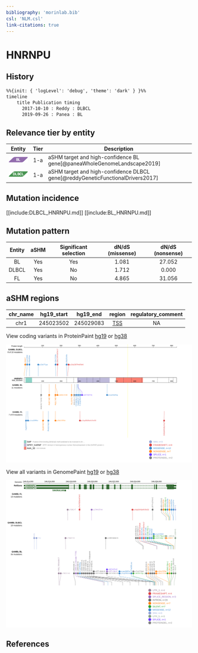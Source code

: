 ```yaml
---
bibliography: 'morinlab.bib'
csl: 'NLM.csl'
link-citations: true
---
```


# HNRNPU

## History

```mermaid
%%{init: { 'logLevel': 'debug', 'theme': 'dark' } }%%
timeline
    title Publication timing
      2017-10-10 : Reddy : DLBCL
      2019-09-26 : Panea : BL
```

## Relevance tier by entity

|Entity|Tier|Description               |
|:------:|:----:|--------------------------|
|![BL](images/icons/BL_tier1.png)    |1-a | aSHM target and high-confidence BL gene[@paneaWholeGenomeLandscape2019]   |
|![DLBCL](images/icons/DLBCL_tier1.png) |1-a | aSHM target and high-confidence DLBCL gene[@reddyGeneticFunctionalDrivers2017]|

## Mutation incidence

[[include:DLBCL_HNRNPU.md]]
[[include:BL_HNRNPU.md]]

## Mutation pattern

|Entity|aSHM|Significant selection|dN/dS (missense)|dN/dS (nonsense)|
|:------:|:----:|:---------------------:|:----------------:|:----------------:|
|BL    |Yes |Yes                  |1.081           |27.052          |
|DLBCL |Yes |No                   |1.712           | 0.000          |
|FL    |Yes |No                   |4.865           |31.056          |

## aSHM regions

|chr_name|hg19_start|hg19_end |region                                                                                     |regulatory_comment|
|:--------:|:----------:|:---------:|:-------------------------------------------------------------------------------------------:|:------------------:|
|chr1    |245023502 |245029083|[TSS](https://genome.ucsc.edu/s/rdmorin/GAMBL%20hg19?position=chr1%3A245023502%2D245029083)|NA                |

View coding variants in ProteinPaint [hg19](https://www.bcgsc.ca/downloads/morinlab/GAMBL/test/genes/HNRNPU_protein.html)  or [hg38](https://www.bcgsc.ca/downloads/morinlab/GAMBL/test/genes/HNRNPU_protein_hg38.html)

![](images/proteinpaint/HNRNPU_NM_031844.svg)

View all variants in GenomePaint [hg19](https://www.bcgsc.ca/downloads/morinlab/GAMBL/test/genes/HNRNPU.html)  or [hg38](https://www.bcgsc.ca/downloads/morinlab/GAMBL/test/genes/HNRNPU_hg38.html)

![](images/proteinpaint/HNRNPU.svg)


## References

<!-- ORIGIN: reddyGeneticFunctionalDrivers2017 -->
<!-- DLBCL: reddyGeneticFunctionalDrivers2017 -->
<!-- BL: paneaWholeGenomeLandscape2019 -->
